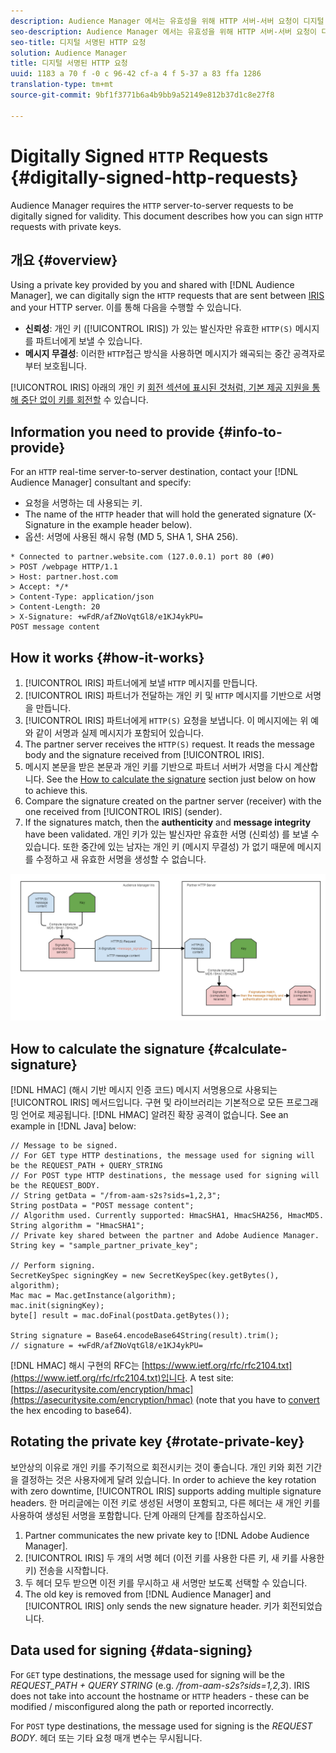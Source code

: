 ```yaml
---
description: Audience Manager 에서는 유효성을 위해 HTTP 서버-서버 요청이 디지털 서명을 받아야 합니다. 이 문서에서는 개인 키를 사용하여 HTTP 요청에 서명할 수 있는 방법에 대해 설명합니다.
seo-description: Audience Manager 에서는 유효성을 위해 HTTP 서버-서버 요청이 디지털 서명을 받아야 합니다. 이 문서에서는 개인 키를 사용하여 HTTP 요청에 서명할 수 있는 방법에 대해 설명합니다.
seo-title: 디지털 서명된 HTTP 요청
solution: Audience Manager
title: 디지털 서명된 HTTP 요청
uuid: 1183 a 70 f -0 c 96-42 cf-a 4 f 5-37 a 83 ffa 1286
translation-type: tm+mt
source-git-commit: 9bf1f3771b6a4b9bb9a52149e812b37d1c8e27f8

---
```



# Digitally Signed `HTTP` Requests {#digitally-signed-http-requests}

Audience Manager requires the `HTTP` server-to-server requests to be digitally signed for validity. This document describes how you can sign `HTTP` requests with private keys.

## 개요 {#overview}

<!-- digitally_signed_http_requests.xml -->

Using a private key provided by you and shared with [!DNL Audience Manager], we can digitally sign the `HTTP` requests that are sent between [IRIS](../../../reference/system-components/components-data-action.md#iris) and your HTTP server. 이를 통해 다음을 수행할 수 있습니다.

* **신뢰성**: 개인 키 ([!UICONTROL IRIS]) 가 있는 발신자만 유효한 `HTTP(S)` 메시지를 파트너에게 보낼 수 있습니다.
* **메시지 무결성**: 이러한 `HTTP`접근 방식을 사용하면 메시지가 왜곡되는 중간 공격자로부터 보호됩니다.

[!UICONTROL IRIS] 아래의 개인 키 [회전 섹션에 표시된 것처럼, 기본 제공 지원을 통해 중단 없이 키를 회전할](../../../integration/receiving-audience-data/real-time-outbound-transfers/digitally-signed-http-requests.md#rotate-private-key) 수 있습니다.

## Information you need to provide {#info-to-provide}

For an `HTTP` real-time server-to-server destination, contact your [!DNL Audience Manager] consultant and specify:

* 요청을 서명하는 데 사용되는 키.
* The name of the `HTTP` header that will hold the generated signature (X-Signature in the example header below).
* 옵션: 서명에 사용된 해시 유형 (MD 5, SHA 1, SHA 256).

```
* Connected to partner.website.com (127.0.0.1) port 80 (#0)
> POST /webpage HTTP/1.1
> Host: partner.host.com
> Accept: */*
> Content-Type: application/json
> Content-Length: 20
> X-Signature: +wFdR/afZNoVqtGl8/e1KJ4ykPU=
POST message content
```

## How it works {#how-it-works}

1. [!UICONTROL IRIS] 파트너에게 보낼 `HTTP` 메시지를 만듭니다.
1. [!UICONTROL IRIS] 파트너가 전달하는 개인 키 및 `HTTP` 메시지를 기반으로 서명을 만듭니다.
1. [!UICONTROL IRIS] 파트너에게 `HTTP(S)` 요청을 보냅니다. 이 메시지에는 위 예와 같이 서명과 실제 메시지가 포함되어 있습니다.
1. The partner server receives the `HTTP(S)` request. It reads the message body and the signature received from [!UICONTROL IRIS].
1. 메시지 본문을 받은 본문과 개인 키를 기반으로 파트너 서버가 서명을 다시 계산합니다. See the [How to calculate the signature](../../../integration/receiving-audience-data/real-time-outbound-transfers/digitally-signed-http-requests.md#calculate-signature) section just below on how to achieve this.
1. Compare the signature created on the partner server (receiver) with the one received from [!UICONTROL IRIS] (sender).
1. If the signatures match, then the **authenticity** and **message integrity** have been validated. 개인 키가 있는 발신자만 유효한 서명 (신뢰성) 를 보낼 수 있습니다. 또한 중간에 있는 남자는 개인 키 (메시지 무결성) 가 없기 때문에 메시지를 수정하고 새 유효한 서명을 생성할 수 없습니다.

![](assets/iris-digitally-sign-http-request.png)

## How to calculate the signature {#calculate-signature}

[!DNL HMAC] (해시 기반 메시지 인증 코드) 메시지 서명용으로 사용되는 [!UICONTROL IRIS] 메서드입니다. 구현 및 라이브러리는 기본적으로 모든 프로그래밍 언어로 제공됩니다. [!DNL HMAC] 알려진 확장 공격이 없습니다. See an example in [!DNL Java] below:

```
// Message to be signed.
// For GET type HTTP destinations, the message used for signing will be the REQUEST_PATH + QUERY_STRING
// For POST type HTTP destinations, the message used for signing will be the REQUEST_BODY.
// String getData = "/from-aam-s2s?sids=1,2,3";
String postData = "POST message content";
// Algorithm used. Currently supported: HmacSHA1, HmacSHA256, HmacMD5.
String algorithm = "HmacSHA1";
// Private key shared between the partner and Adobe Audience Manager.
String key = "sample_partner_private_key";
  
// Perform signing.
SecretKeySpec signingKey = new SecretKeySpec(key.getBytes(), algorithm);
Mac mac = Mac.getInstance(algorithm);
mac.init(signingKey);
byte[] result = mac.doFinal(postData.getBytes());
  
String signature = Base64.encodeBase64String(result).trim(); 
// signature = +wFdR/afZNoVqtGl8/e1KJ4ykPU=
```

[!DNL HMAC] 해시 구현의 RFC는 [https://www.ietf.org/rfc/rfc2104.txt](https://www.ietf.org/rfc/rfc2104.txt)입니다. A test site: [https://asecuritysite.com/encryption/hmac](https://asecuritysite.com/encryption/hmac) (note that you have to [convert](https://tomeko.net/online_tools/hex_to_base64.php?lang=en) the hex encoding to base64).

## Rotating the private key {#rotate-private-key}

보안상의 이유로 개인 키를 주기적으로 회전시키는 것이 좋습니다. 개인 키와 회전 기간을 결정하는 것은 사용자에게 달려 있습니다. In order to achieve the key rotation with zero downtime, [!UICONTROL IRIS] supports adding multiple signature headers. 한 머리글에는 이전 키로 생성된 서명이 포함되고, 다른 헤더는 새 개인 키를 사용하여 생성된 서명을 포함합니다. 단계 아래의 단계를 참조하십시오.

1. Partner communicates the new private key to [!DNL Adobe Audience Manager].
1. [!UICONTROL IRIS] 두 개의 서명 헤더 (이전 키를 사용한 다른 키, 새 키를 사용한 키) 전송을 시작합니다.
1. 두 헤더 모두 받으면 이전 키를 무시하고 새 서명만 보도록 선택할 수 있습니다.
1. The old key is removed from [!DNL Audience Manager] and [!UICONTROL IRIS] only sends the new signature header. 키가 회전되었습니다.

## Data used for signing {#data-signing}

For `GET` type destinations, the message used for signing will be the *REQUEST_PATH + QUERY STRING* (e.g. */from-aam-s2s?sids=1,2,3*). IRIS does not take into account the hostname or `HTTP` headers - these can be modified / misconfigured along the path or reported incorrectly.

For `POST` type destinations, the message used for signing is the *REQUEST BODY*. 헤더 또는 기타 요청 매개 변수는 무시됩니다.
